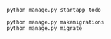 
```shell
python manage.py startapp todo
```

```shell
python manage.py makemigrations
python manage.py migrate
```


